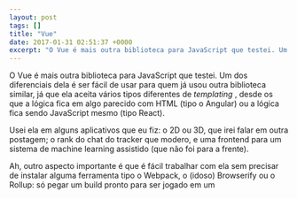 ```yaml
---
layout: post
tags: []
title: "Vue"
date: 2017-01-31 02:51:37 +0000
excerpt: "O Vue é mais outra biblioteca para JavaScript que testei. Um dos diferenciais dela é ser fácil de usar para quem já usou outra biblioteca..."
---
```


O Vue é mais outra biblioteca para JavaScript que testei. Um dos diferenciais dela é ser fácil de usar para quem já usou outra biblioteca similar, já que ela aceita vários tipos diferentes de *templating* , desde os que a lógica fica em algo parecido com HTML (tipo o Angular) ou a lógica fica sendo JavaScript mesmo (tipo React).

Usei ela em alguns aplicativos que eu fiz: o 2D ou 3D, que irei falar em outra postagem; o rank do chat do tracker que modero, e uma frontend para um sistema de machine learning assistido (que não foi para a frente).

Ah, outro aspecto importante é que é fácil trabalhar com ela sem precisar de instalar alguma ferramenta tipo o Webpack, o (idoso) Browserify ou o Rollup: só pegar um build pronto para ser jogado em um <script> e seguir em frente.

Claro que nem tudo são flores: sendo vários formatos diferentes virar bagunça é fácil, logo se alguém for trabalhar com ele, principalmente se for uma equipe, escolha um formato a ser utilizado logo no início. Recomendo o estilo onde a lógica fica no HTML por que a sintaxe parece ser mais fácil do que aquela onde a lógica fica no JavaScript, uma vez que, ao contrário do React, algumas coisas ficam mais complicadas. Espero que isso tenha sido corrigido.

Só que tem um lado ruim nesse estilo: você tem que aprender os comandos. Não é difícil, principalmente se já usou Angular alguma vez na vida. Alguns comandos são ultra-simples, como v-if e v-for, outros são aprendidos com o tempo. Aliás, foi estudando como funciona esse estilo do Vue que ganhei uma citação no 2ality.com, não que tenha sido muita coisa, mas... ei, fui citado em um grande blog de JavaScript, whoa!

Outra coisa que gostei muito no Vue foi o suporte a transições: no React elas eram muito difíceis de serem feitas, já no Vue é uma função própria da biblioteca! Tudo bem que transições não são feitas para serem exageradas, mas elas tem a sua beleza.

Bem, vou para por aqui, se não exagero demais. Até a próxima.